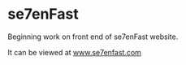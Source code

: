 # se7enFast
Beginning work on front end of se7enFast website.

It can be viewed at www.se7enfast.com
